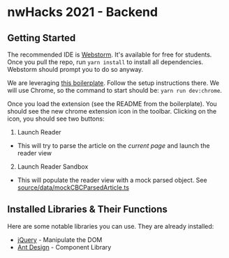# nwHacks 2021 - Backend

## Getting Started

The recommended IDE is [Webstorm](https://www.jetbrains.com/webstorm/). It's available for free for students. Once you pull the repo,
run `yarn install` to install all dependencies. Webstorm should prompt you to do so anyway.

We are leveraging [this boilerplate](https://github.com/abhijithvijayan/web-extension-starter). Follow the setup instructions
there. We will use Chrome, so the command to start should be:
`yarn run dev:chrome`.

Once you load the extension (see the README from the boilerplate). You should see the new chrome extension icon in the toolbar.
Clicking on the icon, you should see two buttons:

1. Launch Reader

- This will try to parse the article on the *current page* and launch the reader view

2. Launch Reader Sandbox

- This will populate the reader view with a mock parsed object. See [source/data/mockCBCParsedArticle.ts](./source/data/mockCBCParsedArticle.ts)


## Installed Libraries & Their Functions
Here are some notable libraries you can use. They are already installed:

- [jQuery](https://jquery.com/) - Manipulate the DOM
- [Ant Design](https://ant.design/) - Component Library
